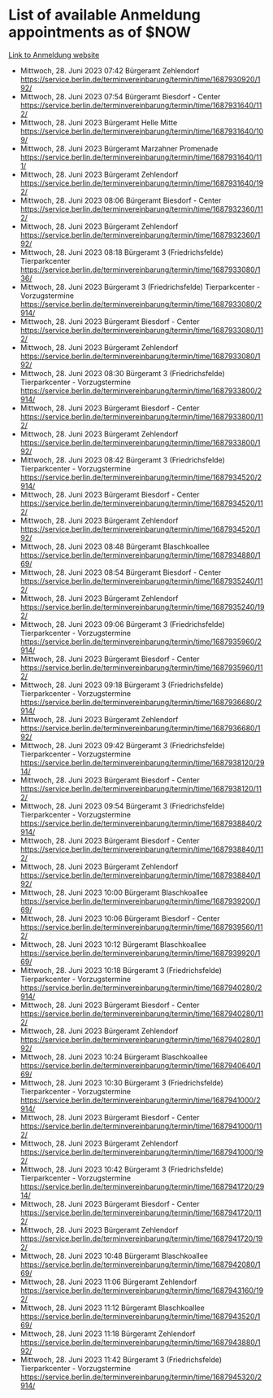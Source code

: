# List of available Anmeldung appointments as of $NOW
[Link to Anmeldung website](https://service.berlin.de/terminvereinbarung/termin/tag.php?termin=1&anliegen[]=120686&dienstleisterlist=122210,122217,327316,122219,327312,122227,327314,122231,327346,122243,327348,122254,122252,329742,122260,329745,122262,329748,122271,327278,122273,327274,122277,327276,330436,122280,327294,122282,327290,122284,327292,122291,327270,122285,327266,122286,327264,122296,327268,150230,329760,122297,327286,122294,327284,122312,329763,122314,329775,122304,327330,122311,327334,122309,327332,317869,122281,327352,122279,329772,122283,122276,327324,122274,327326,122267,329766,122246,327318,122251,327320,122257,327322,122208,327298,122226,327300&herkunft=http%3A%2F%2Fservice.berlin.de%2Fdienstleistung%2F120686%2F)
- Mittwoch, 28. Juni 2023 07:42 Bürgeramt Zehlendorf https://service.berlin.de/terminvereinbarung/termin/time/1687930920/192/
- Mittwoch, 28. Juni 2023 07:54 Bürgeramt Biesdorf - Center https://service.berlin.de/terminvereinbarung/termin/time/1687931640/112/
- Mittwoch, 28. Juni 2023  Bürgeramt Helle Mitte https://service.berlin.de/terminvereinbarung/termin/time/1687931640/109/
- Mittwoch, 28. Juni 2023  Bürgeramt Marzahner Promenade https://service.berlin.de/terminvereinbarung/termin/time/1687931640/111/
- Mittwoch, 28. Juni 2023  Bürgeramt Zehlendorf https://service.berlin.de/terminvereinbarung/termin/time/1687931640/192/
- Mittwoch, 28. Juni 2023 08:06 Bürgeramt Biesdorf - Center https://service.berlin.de/terminvereinbarung/termin/time/1687932360/112/
- Mittwoch, 28. Juni 2023  Bürgeramt Zehlendorf https://service.berlin.de/terminvereinbarung/termin/time/1687932360/192/
- Mittwoch, 28. Juni 2023 08:18 Bürgeramt 3 (Friedrichsfelde) Tierparkcenter https://service.berlin.de/terminvereinbarung/termin/time/1687933080/136/
- Mittwoch, 28. Juni 2023  Bürgeramt 3 (Friedrichsfelde) Tierparkcenter - Vorzugstermine https://service.berlin.de/terminvereinbarung/termin/time/1687933080/2914/
- Mittwoch, 28. Juni 2023  Bürgeramt Biesdorf - Center https://service.berlin.de/terminvereinbarung/termin/time/1687933080/112/
- Mittwoch, 28. Juni 2023  Bürgeramt Zehlendorf https://service.berlin.de/terminvereinbarung/termin/time/1687933080/192/
- Mittwoch, 28. Juni 2023 08:30 Bürgeramt 3 (Friedrichsfelde) Tierparkcenter - Vorzugstermine https://service.berlin.de/terminvereinbarung/termin/time/1687933800/2914/
- Mittwoch, 28. Juni 2023  Bürgeramt Biesdorf - Center https://service.berlin.de/terminvereinbarung/termin/time/1687933800/112/
- Mittwoch, 28. Juni 2023  Bürgeramt Zehlendorf https://service.berlin.de/terminvereinbarung/termin/time/1687933800/192/
- Mittwoch, 28. Juni 2023 08:42 Bürgeramt 3 (Friedrichsfelde) Tierparkcenter - Vorzugstermine https://service.berlin.de/terminvereinbarung/termin/time/1687934520/2914/
- Mittwoch, 28. Juni 2023  Bürgeramt Biesdorf - Center https://service.berlin.de/terminvereinbarung/termin/time/1687934520/112/
- Mittwoch, 28. Juni 2023  Bürgeramt Zehlendorf https://service.berlin.de/terminvereinbarung/termin/time/1687934520/192/
- Mittwoch, 28. Juni 2023 08:48 Bürgeramt Blaschkoallee https://service.berlin.de/terminvereinbarung/termin/time/1687934880/169/
- Mittwoch, 28. Juni 2023 08:54 Bürgeramt Biesdorf - Center https://service.berlin.de/terminvereinbarung/termin/time/1687935240/112/
- Mittwoch, 28. Juni 2023  Bürgeramt Zehlendorf https://service.berlin.de/terminvereinbarung/termin/time/1687935240/192/
- Mittwoch, 28. Juni 2023 09:06 Bürgeramt 3 (Friedrichsfelde) Tierparkcenter - Vorzugstermine https://service.berlin.de/terminvereinbarung/termin/time/1687935960/2914/
- Mittwoch, 28. Juni 2023  Bürgeramt Biesdorf - Center https://service.berlin.de/terminvereinbarung/termin/time/1687935960/112/
- Mittwoch, 28. Juni 2023 09:18 Bürgeramt 3 (Friedrichsfelde) Tierparkcenter - Vorzugstermine https://service.berlin.de/terminvereinbarung/termin/time/1687936680/2914/
- Mittwoch, 28. Juni 2023  Bürgeramt Zehlendorf https://service.berlin.de/terminvereinbarung/termin/time/1687936680/192/
- Mittwoch, 28. Juni 2023 09:42 Bürgeramt 3 (Friedrichsfelde) Tierparkcenter - Vorzugstermine https://service.berlin.de/terminvereinbarung/termin/time/1687938120/2914/
- Mittwoch, 28. Juni 2023  Bürgeramt Biesdorf - Center https://service.berlin.de/terminvereinbarung/termin/time/1687938120/112/
- Mittwoch, 28. Juni 2023 09:54 Bürgeramt 3 (Friedrichsfelde) Tierparkcenter - Vorzugstermine https://service.berlin.de/terminvereinbarung/termin/time/1687938840/2914/
- Mittwoch, 28. Juni 2023  Bürgeramt Biesdorf - Center https://service.berlin.de/terminvereinbarung/termin/time/1687938840/112/
- Mittwoch, 28. Juni 2023  Bürgeramt Zehlendorf https://service.berlin.de/terminvereinbarung/termin/time/1687938840/192/
- Mittwoch, 28. Juni 2023 10:00 Bürgeramt Blaschkoallee https://service.berlin.de/terminvereinbarung/termin/time/1687939200/169/
- Mittwoch, 28. Juni 2023 10:06 Bürgeramt Biesdorf - Center https://service.berlin.de/terminvereinbarung/termin/time/1687939560/112/
- Mittwoch, 28. Juni 2023 10:12 Bürgeramt Blaschkoallee https://service.berlin.de/terminvereinbarung/termin/time/1687939920/169/
- Mittwoch, 28. Juni 2023 10:18 Bürgeramt 3 (Friedrichsfelde) Tierparkcenter - Vorzugstermine https://service.berlin.de/terminvereinbarung/termin/time/1687940280/2914/
- Mittwoch, 28. Juni 2023  Bürgeramt Biesdorf - Center https://service.berlin.de/terminvereinbarung/termin/time/1687940280/112/
- Mittwoch, 28. Juni 2023  Bürgeramt Zehlendorf https://service.berlin.de/terminvereinbarung/termin/time/1687940280/192/
- Mittwoch, 28. Juni 2023 10:24 Bürgeramt Blaschkoallee https://service.berlin.de/terminvereinbarung/termin/time/1687940640/169/
- Mittwoch, 28. Juni 2023 10:30 Bürgeramt 3 (Friedrichsfelde) Tierparkcenter - Vorzugstermine https://service.berlin.de/terminvereinbarung/termin/time/1687941000/2914/
- Mittwoch, 28. Juni 2023  Bürgeramt Biesdorf - Center https://service.berlin.de/terminvereinbarung/termin/time/1687941000/112/
- Mittwoch, 28. Juni 2023  Bürgeramt Zehlendorf https://service.berlin.de/terminvereinbarung/termin/time/1687941000/192/
- Mittwoch, 28. Juni 2023 10:42 Bürgeramt 3 (Friedrichsfelde) Tierparkcenter - Vorzugstermine https://service.berlin.de/terminvereinbarung/termin/time/1687941720/2914/
- Mittwoch, 28. Juni 2023  Bürgeramt Biesdorf - Center https://service.berlin.de/terminvereinbarung/termin/time/1687941720/112/
- Mittwoch, 28. Juni 2023  Bürgeramt Zehlendorf https://service.berlin.de/terminvereinbarung/termin/time/1687941720/192/
- Mittwoch, 28. Juni 2023 10:48 Bürgeramt Blaschkoallee https://service.berlin.de/terminvereinbarung/termin/time/1687942080/169/
- Mittwoch, 28. Juni 2023 11:06 Bürgeramt Zehlendorf https://service.berlin.de/terminvereinbarung/termin/time/1687943160/192/
- Mittwoch, 28. Juni 2023 11:12 Bürgeramt Blaschkoallee https://service.berlin.de/terminvereinbarung/termin/time/1687943520/169/
- Mittwoch, 28. Juni 2023 11:18 Bürgeramt Zehlendorf https://service.berlin.de/terminvereinbarung/termin/time/1687943880/192/
- Mittwoch, 28. Juni 2023 11:42 Bürgeramt 3 (Friedrichsfelde) Tierparkcenter - Vorzugstermine https://service.berlin.de/terminvereinbarung/termin/time/1687945320/2914/
